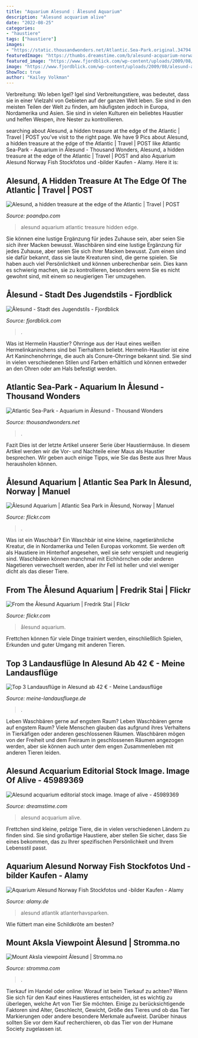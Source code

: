 ```yaml
---
title: "Aquarium Alesund : Ålesund Aquarium"
description: "Alesund acquarium alive"
date: "2022-08-25"
categories:
- "haustiere"
tags: ["haustiere"]
images:
- "https://static.thousandwonders.net/Atlantic.Sea-Park.original.34794.jpg"
featuredImage: "https://thumbs.dreamstime.com/b/alesund-acquarium-norway-europe-fishes-sea-water-sub-45989369.jpg"
featured_image: "https://www.fjordblick.com/wp-content/uploads/2009/08/alesund-aquarium-02-1020x682.jpg"
image: "https://www.fjordblick.com/wp-content/uploads/2009/08/alesund-aquarium-02-1020x682.jpg"
ShowToc: true
author: "Kailey Volkman"
---
```



Verbreitung: Wo leben Igel?
Igel sind Verbreitungstiere, was bedeutet, dass sie in einer Vielzahl von Gebieten auf der ganzen Welt leben. Sie sind in den meisten Teilen der Welt zu finden, am häufigsten jedoch in Europa, Nordamerika und Asien. Sie sind in vielen Kulturen ein beliebtes Haustier und helfen Wespen, ihre Nester zu kontrollieren.

	

		
searching about Alesund, a hidden treasure at the edge of the Atlantic | Travel | POST you've visit to the right page. We have 9 Pics about Alesund, a hidden treasure at the edge of the Atlantic | Travel | POST like Atlantic Sea-Park - Aquarium in Ålesund - Thousand Wonders, Alesund, a hidden treasure at the edge of the Atlantic | Travel | POST and also Aquarium Alesund Norway Fish Stockfotos und -bilder Kaufen - Alamy. Here it is:
		
    
## Alesund, A Hidden Treasure At The Edge Of The Atlantic | Travel | POST

<img loading=lazy src="http://www.histerius.com/hs0517/alesund_aquarium_v.jpg" onerror="this.onerror=null;this.src='https://tse4.mm.bing.net/th?id=OIP.s0S6Ig4IK4eBQdyW2PzAWAHaEe&amp;pid=15.1';" alt="Alesund, a hidden treasure at the edge of the Atlantic | Travel | POST">

_Source: poandpo.com_

>alesund aquarium atlantic treasure hidden edge. 

	

Sie können eine lustige Ergänzung für jedes Zuhause sein, aber seien Sie sich ihrer Macken bewusst.
Waschbären sind eine lustige Ergänzung für jedes Zuhause, aber seien Sie sich ihrer Macken bewusst. Zum einen sind sie dafür bekannt, dass sie laute Kreaturen sind, die gerne spielen. Sie haben auch viel Persönlichkeit und können unberechenbar sein. Dies kann es schwierig machen, sie zu kontrollieren, besonders wenn Sie es nicht gewohnt sind, mit einem so neugierigen Tier umzugehen.

    
## Ålesund - Stadt Des Jugendstils - Fjordblick

<img loading=lazy src="https://www.fjordblick.com/wp-content/uploads/2009/08/alesund-aquarium-02-1020x682.jpg" onerror="this.onerror=null;this.src='https://tse2.mm.bing.net/th?id=OIP.nZ5Hm_9Jh3Aufn5F3AjQUAHaE8&amp;pid=15.1';" alt="Ålesund - Stadt des Jugendstils - Fjordblick">

_Source: fjordblick.com_

>. 

	

Was ist Hermelin Haustier?
Ohrringe aus der Haut eines weißen Hermelinkaninchens sind bei Tierhaltern beliebt. Hermelin-Haustier ist eine Art Kaninchenohrringe, die auch als Conure-Ohrringe bekannt sind. Sie sind in vielen verschiedenen Stilen und Farben erhältlich und können entweder an den Ohren oder am Hals befestigt werden.

    
## Atlantic Sea-Park - Aquarium In Ålesund - Thousand Wonders

<img loading=lazy src="https://static.thousandwonders.net/Atlantic.Sea-Park.original.34794.jpg" onerror="this.onerror=null;this.src='https://tse3.mm.bing.net/th?id=OIP.Q2KUg03TckB8VziIhfbNbgHaE7&amp;pid=15.1';" alt="Atlantic Sea-Park - Aquarium in Ålesund - Thousand Wonders">

_Source: thousandwonders.net_

>. 

	

Fazit
Dies ist der letzte Artikel unserer Serie über Haustiermäuse. In diesem Artikel werden wir die Vor- und Nachteile einer Maus als Haustier besprechen. Wir geben auch einige Tipps, wie Sie das Beste aus Ihrer Maus herausholen können.

    
## Ålesund Aquarium | Atlantic Sea Park In Ålesund, Norway | Manuel

<img loading=lazy src="https://live.staticflickr.com/3763/19807203001_0f84bf6d50.jpg" onerror="this.onerror=null;this.src='https://tse3.mm.bing.net/th?id=OIP.x_7EFjsaS7L2h16L989RmAHaE8&amp;pid=15.1';" alt="Ålesund Aquarium | Atlantic Sea Park in Ålesund, Norway | Manuel">

_Source: flickr.com_

>. 

	

Was ist ein Waschbär?
Ein Waschbär ist eine kleine, nagetierähnliche Kreatur, die in Nordamerika und Teilen Europas vorkommt. Sie werden oft als Haustiere im Hinterhof angesehen, weil sie sehr verspielt und neugierig sind. Waschbären können manchmal mit Eichhörnchen oder anderen Nagetieren verwechselt werden, aber ihr Fell ist heller und viel weniger dicht als das dieser Tiere.

    
## From The Ålesund Aquarium | Fredrik Stai | Flickr

<img loading=lazy src="https://live.staticflickr.com/22/34887760_f8aae9c4f1.jpg" onerror="this.onerror=null;this.src='https://tse1.mm.bing.net/th?id=OIP.wovvw8vobQGoEpVnJLxRwwHaFj&amp;pid=15.1';" alt="From the Ålesund Aquarium | Fredrik Stai | Flickr">

_Source: flickr.com_

>ålesund aquarium. 

	

Frettchen können für viele Dinge trainiert werden, einschließlich Spielen, Erkunden und guter Umgang mit anderen Tieren.

    
## Top 3 Landausflüge In Alesund Ab 42 € - Meine Landausflüge

<img loading=lazy src="https://cdn.meine-landausfluege.de/wp-content/uploads/2018/03/alesund-796319_1920-1.jpg" onerror="this.onerror=null;this.src='https://tse4.mm.bing.net/th?id=OIP.IxgpsisZIAdE2ASG-QBD6gHaEK&amp;pid=15.1';" alt="Top 3 Landausflüge in Alesund ab 42 € - Meine Landausflüge">

_Source: meine-landausfluege.de_

>. 

	

Leben Waschbären gerne auf engstem Raum?
Leben Waschbären gerne auf engstem Raum? Viele Menschen glauben das aufgrund ihres Verhaltens in Tierkäfigen oder anderen geschlossenen Räumen. Waschbären mögen von der Freiheit und dem Freiraum in geschlossenen Räumen angezogen werden, aber sie können auch unter dem engen Zusammenleben mit anderen Tieren leiden.

    
## Alesund Acquarium Editorial Stock Image. Image Of Alive - 45989369

<img loading=lazy src="https://thumbs.dreamstime.com/b/alesund-acquarium-norway-europe-fishes-sea-water-sub-45989369.jpg" onerror="this.onerror=null;this.src='https://tse1.mm.bing.net/th?id=OIP.vxfyuFmbNb36Qk-4Vp5w0AHaE7&amp;pid=15.1';" alt="Alesund acquarium editorial stock image. Image of alive - 45989369">

_Source: dreamstime.com_

>alesund acquarium alive. 

	

Frettchen sind kleine, pelzige Tiere, die in vielen verschiedenen Ländern zu finden sind. Sie sind großartige Haustiere, aber stellen Sie sicher, dass Sie eines bekommen, das zu Ihrer spezifischen Persönlichkeit und Ihrem Lebensstil passt.

    
## Aquarium Alesund Norway Fish Stockfotos Und -bilder Kaufen - Alamy

<img loading=lazy src="https://c8.alamy.com/compde/ky7xdb/alesund-norwegen-31-juli-2017-alesund-aquarium-oder-atlantik-park-oder-atlanterhavsparken-alesund-in-norwegen-ky7xdb.jpg" onerror="this.onerror=null;this.src='https://tse2.mm.bing.net/th?id=OIP.FDAIky3LDTdGiIyf0WFdDAHaFc&amp;pid=15.1';" alt="Aquarium Alesund Norway Fish Stockfotos und -bilder Kaufen - Alamy">

_Source: alamy.de_

>alesund atlantik atlanterhavsparken. 

	

Wie füttert man eine Schildkröte am besten?

    
## Mount Aksla Viewpoint Ålesund | Stromma.no

<img loading=lazy src="https://www.stromma.com/globalassets/norway/alesund/sights-maps/mount-aksla/Aalesund-Mount-Aksla.jpg" onerror="this.onerror=null;this.src='https://tse4.mm.bing.net/th?id=OIP.p5pLFzXATpBfBCZKzRi6eAHaFH&amp;pid=15.1';" alt="Mount Aksla viewpoint Ålesund | Stromma.no">

_Source: stromma.com_

>. 

	

Tierkauf im Handel oder online: Worauf ist beim Tierkauf zu achten?
Wenn Sie sich für den Kauf eines Haustieres entscheiden, ist es wichtig zu überlegen, welche Art von Tier Sie möchten. Einige zu berücksichtigende Faktoren sind Alter, Geschlecht, Gewicht, Größe des Tieres und ob das Tier Markierungen oder andere besondere Merkmale aufweist. Darüber hinaus sollten Sie vor dem Kauf recherchieren, ob das Tier von der Humane Society zugelassen ist.

